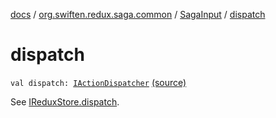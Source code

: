 [docs](../../index.md) / [org.swiften.redux.saga.common](../index.md) / [SagaInput](index.md) / [dispatch](./dispatch.md)

# dispatch

`val dispatch: `[`IActionDispatcher`](../../org.swiften.redux.core/-i-action-dispatcher.md) [(source)](https://github.com/protoman92/KotlinRedux/tree/master/common/common-saga/src/main/kotlin/org/swiften/redux/saga/common/CommonSaga.kt#L45)

See [IReduxStore.dispatch](../../org.swiften.redux.core/-i-dispatcher-provider/dispatch.md).

